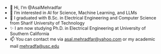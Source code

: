- 👋 Hi, I’m @AsalMehradfar
- 👀 I’m interested in AI for Science, Machine Learning, and LLMs
- 🌱 I graduated with B.Sc. in Electrical Engineering and Computer Science from Sharif University of Technology
- ✨ I am now studying Ph.D. in Electrical Engineering at University of Southern California
- 📫 You can contact me via asal.mehradfar@yahoo.com or my academic mail mehradfa@usc.edu


<!---
- 💞️ I’m looking to collaborate on ...
--->

<!---
AsalMehradfar/AsalMehradfar is a ✨ special ✨ repository because its `README.md` (this file) appears on your GitHub profile.
You can click the Preview link to take a look at your changes.
--->
